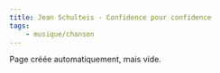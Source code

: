 ```yaml
---
title: Jean Schulteis - Confidence pour confidence
tags:
    - musique/chanson
---
```


Page créée automatiquement, mais vide.
